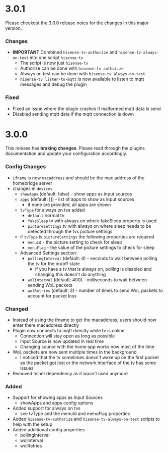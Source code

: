 # 3.0.1

Please checkout the 3.0.0 release notes for the changes in this major version.

### Changes
- **IMPORTANT** Combined `hisense-tv-authorize` and `hisense-tv-always-on-test` into one script `hisense-tv`
  - The script is now just `hisense-tv`
  - Authorize can be done with `hisense-tv authorize`
  - Always on test can be done with `hisense-tv always-on-test`
  - `hisense-tv listen-to-mqtt` is now available to listen to mqtt messages and debug the plugin

### Fixed
- Fixed an issue where the plugin crashes if malformed mqtt data is send
- Disabled sending mqtt data if the mqtt connection is down

# 3.0.0

This release has **braking changes**. 
Please read through the plugins documentation and update your configuration accordingly.

### Config Changes

- `ifname` is now `macaddress` and should be the mac address of the homebridge server
- changes in `devices`
  - `showApps` (default: false) - show apps as input sources
  - `apps` (default: []) - list of apps to show as input sources
    - if none are provided, all apps are shown
  - `tvType` for always on tvs added
    - `default` normal tv
    - `fakeSleep` tv with always on where fakeSleep property is used
    - `pictureSettings` tv with always on where sleep needs to be detected through the tvs picture settings
  - if `tvType` is `pictureSettings` the following properties are required
    - `menuId` - the picture setting to check for sleep
    - `menuFlag` - the value of the picture settings to check for sleep
  - Advanced Settings section:
    - `pollingInterval` (default: 4) - seconds to wait between polling the tv for the on/off state
      - if you have a tv that is always on, polling is disabled and changing this doesn't do anything
    - `wolInterval` (default: 400) - milliseconds to wait between sending WoL packets
    - `wolRetries` (default: 3) - number of times to send WoL packets to account for packet loss



### Changed
- Instead of using the ifname to get the macaddress, users should now enter there macaddress directly
- Plugin now connects to mqtt directly while tv is online
  - Connection will stay open as long as possible
  - Input Source is now updated in real time
  - Changing source with the home app works now most of the time
- WoL packets are now sent multiple times in the background
  - I noticed that the tv sometimes doesn't wake up on the first packet as the packet got lost or the network interface of the tv has some issues
- Removed telnet dependency as it wasn't used anymore


### Added
- Support for showing apps as Input Sources
  - showApps and apps config options
- Added support for always on tvs
  - see tvType and the menuId and menuFlag properties
- Added `hisense-tv-authorize` and `hisense-tv-always-on-test` scripts to help with the setup
- Added additional config properties
  - pollingInterval
  - wolInterval
  - wolRetries